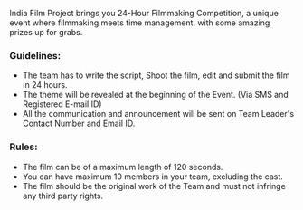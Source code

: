 <!-- TITLE: India Film Project - Campus Connect -->
<!-- SUBTITLE:Film-making Competition -->

India Film Project brings you 24-Hour Filmmaking Competition, a unique event where filmmaking meets time management, with some amazing prizes up for grabs.

### Guidelines:

* The team has to write the script, Shoot the film, edit and submit the film in 24 hours.
* The theme will be revealed at the beginning of the Event. (Via SMS and Registered E-mail ID)
* All the communication and announcement will be sent on Team Leader's Contact Number and Email ID.

### Rules:

* The film can be of a maximum length of 120 seconds.
* You can have maximum 10 members in your team, excluding the cast.
* The film should be the original work of the Team and must not infringe any third party rights.